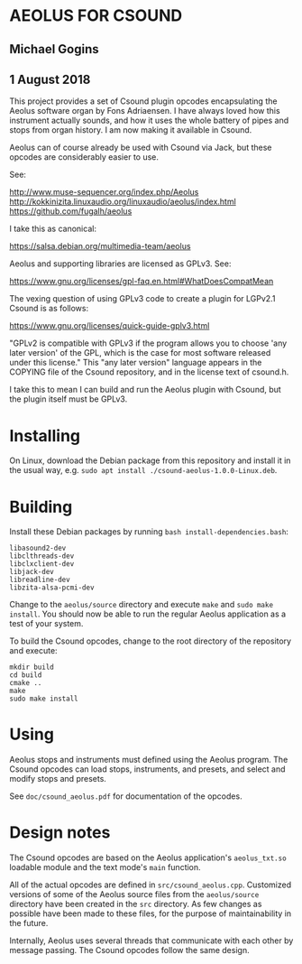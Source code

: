 # AEOLUS FOR CSOUND
## Michael Gogins
## 1 August 2018

This project provides a set of Csound plugin opcodes encapsulating the 
Aeolus software organ by Fons Adriaensen. I have always loved how this 
instrument actually sounds, and how it uses the whole battery of pipes and 
stops from organ history. I am now making it available in Csound.

Aeolus can of course already be used with Csound via Jack, but these 
opcodes are considerably easier to use.

See:

http://www.muse-sequencer.org/index.php/Aeolus
http://kokkinizita.linuxaudio.org/linuxaudio/aeolus/index.html
https://github.com/fugalh/aeolus

I take this as canonical:

https://salsa.debian.org/multimedia-team/aeolus

Aeolus and supporting libraries are licensed as GPLv3. See:

https://www.gnu.org/licenses/gpl-faq.en.html#WhatDoesCompatMean

The vexing question of using GPLv3 code to create a plugin for LGPv2.1 Csound 
is as follows:

https://www.gnu.org/licenses/quick-guide-gplv3.html

"GPLv2 is compatible with GPLv3 if the program allows you to choose 'any later 
version' of the GPL, which is the case for most software released under this 
license." This "any later version" language appears in the COPYING file of the 
Csound repository, and in the license text of csound.h.

I take this to mean I can build and run the Aeolus plugin with Csound, but the 
plugin itself must be GPLv3. 

# Installing

On Linux, download the Debian package from this repository and install it in 
the usual way, e.g. `sudo apt install ./csound-aeolus-1.0.0-Linux.deb`.

# Building

Install these Debian packages by running `bash install-dependencies.bash`:
```
libasound2-dev
libclthreads-dev
libclxclient-dev
libjack-dev
libreadline-dev
libzita-alsa-pcmi-dev
```
Change to the `aeolus/source` directory and execute `make` and `sudo make 
install`. You should now be able to run the regular Aeolus application as a 
test of your system.

To build the Csound opcodes, change to the root directory of the repository
and execute:
```
mkdir build
cd build
cmake ..
make
sudo make install
```

# Using

Aeolus stops and instruments must defined using the Aeolus program. The Csound 
opcodes can load stops, instruments, and presets, and select and modify stops 
and presets.

See `doc/csound_aeolus.pdf` for documentation of the opcodes.

# Design notes

The Csound opcodes are based on the Aeolus application's `aeolus_txt.so`
loadable module and the text mode's `main` function.

All of the actual opcodes are defined in `src/csound_aeolus.cpp`.
Customized versions of some of the Aeolus source files from the 
`aeolus/source` directory have been created in the `src` directory. As few 
changes as possible have been made to these files, for the purpose of 
maintainability in the future.

Internally, Aeolus uses several threads that communicate with each other by 
message passing. The Csound opcodes follow the same design.







